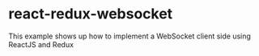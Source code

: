 # react-redux-websocket
This example shows up how to implement a WebSocket client side using ReactJS and Redux
